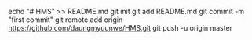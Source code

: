 echo "# HMS" >> README.md
git init
git add README.md
git commit -m "first commit"
git remote add origin https://github.com/daungmyuunwe/HMS.git
git push -u origin master

